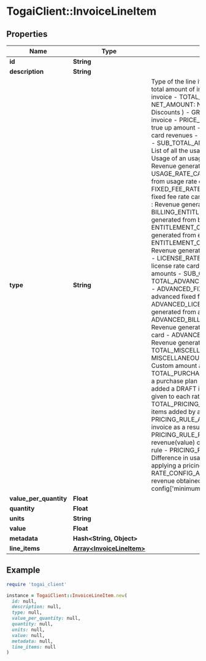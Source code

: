 # TogaiClient::InvoiceLineItem

## Properties

| Name | Type | Description | Notes |
| ---- | ---- | ----------- | ----- |
| **id** | **String** |  | [optional] |
| **description** | **String** |  |  |
| **type** | **String** | Type of the line item - GRAND_TOTAL_AMOUNT: Sum of all total amount of individual invoices in a grouped(composite) invoice - TOTAL_AMOUNT: Total revenue of the invoice - NET_AMOUNT: Net revenue of the invoice ( Gross revenue - Discounts ) - GROSS_AMOUNT: Gross revenue of the invoice  - PRICE_PLAN_AMOUNT: SUB_TOTAL_AMOUNT + true up amount - SUB_TOTAL_AMOUNT: Sum of all rate card revenues - TRUE_UP_AMOUNT: Minimum commitment - SUB_TOTAL_AMOUNT (Always positive) - TOTAL_USAGE: List of all the usage meter usages - USAGE_METER_USAGE: Usage of an usage meter - USAGE_RATE_CARD_AMOUNT: Revenue generated from usage rate card - USAGE_RATE_CARD_SLAB_AMOUNT: Revenue generated from usage rate card slab - FIXED_FEE_RATE_CARD_AMOUNT: Revenue generated from fixed fee rate card - CREDIT_GRANT_RATE_CARD_AMOUNT: : Revenue generated from credit grant rate card - BILLING_ENTITLEMENT_RATE_CARD_AMOUNT: Revenue generated from billing entitlement rate card - ENTITLEMENT_OVERAGE_RATE_CARD_AMOUNT: : Revenue generated from entitlement overage rate card - ENTITLEMENT_OVERAGE_RATE_CARD_SLAB_AMOUNT: Revenue generated from entitlement overage rate card slab - LICENSE_RATE_CARD_AMOUNT: Revenue generated from license rate card - TOTAL_CREDITS: Sum of all credit amounts - SUB_CREDITS: Granted credit value - TOTAL_ADVANCED_FEES: Sum of all advanced fee revenue - ADVANCED_FIXED_FEE: Revenue generated from advanced fixed fee rate card - ADVANCED_LICENSE_RATE_CARD_AMOUNT: Revenue generated from advanced license rate card - ADVANCED_BILLING_ENTITLEMENT_RATE_CARD_AMOUNT: Revenue generated from advanced billing entitlement rate card - ADVANCED_CREDIT_GRANT_RATE_CARD_AMOUNT: Revenue generated from advanced credit grant rate card - TOTAL_MISCELLANEOUS_CHARGES: Net revenue of all MISCELLANEOUS_CHARGE - MISCELLANEOUS_CHARGE: Custom amount added to a DRAFT invoice - TOTAL_PURCHASE_AMOUNT: Net revenue all rate cards in a purchase plan - CUSTOM_AMOUNT: Custom amount added a DRAFT invoice - CUSTOM_TAG: User defined tags given to each rate card - TOTAL_PRICING_RULE_ADDITION_AMOUNT: Sum of all line items added by applying pricing rules - PRICING_RULE_ADDITION_AMOUNT: Amount added to invoice as a result of applying a pricing rule - PRICING_RULE_REVENUE_UPDATE_AMOUNT: Difference in revenue(value) obtained as a result of applying a pricing rule - PRICING_RULE_USAGE_UPDATE_AMOUNT: Difference in usage(quantity) obtained as a result of applying a pricing rule - RATE_CONFIG_ADJUSTMENT_AMOUNT: Difference in revenue obtained as a result of applying rate config[&#39;minimumRate&#39;, &#39;maximumRate&#39;] at rate card level  |  |
| **value_per_quantity** | **Float** |  | [optional] |
| **quantity** | **Float** |  | [optional] |
| **units** | **String** |  | [optional] |
| **value** | **Float** |  |  |
| **metadata** | **Hash&lt;String, Object&gt;** |  | [optional] |
| **line_items** | [**Array&lt;InvoiceLineItem&gt;**](InvoiceLineItem.md) |  |  |

## Example

```ruby
require 'togai_client'

instance = TogaiClient::InvoiceLineItem.new(
  id: null,
  description: null,
  type: null,
  value_per_quantity: null,
  quantity: null,
  units: null,
  value: null,
  metadata: null,
  line_items: null
)
```

